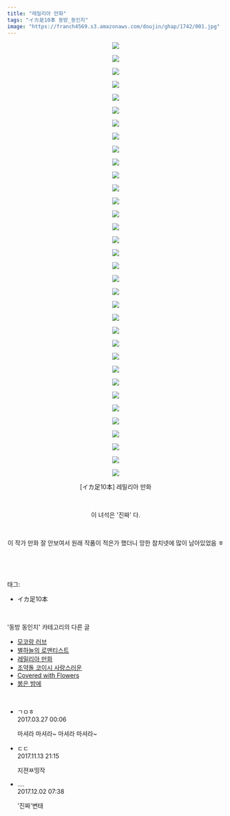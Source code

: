 ```yaml
---
title: "레밀리아 만화"
tags: "イカ足10本 동방_동인지"
image: "https://franch4569.s3.amazonaws.com/doujin/ghap/1742/001.jpg"
---
```

<div class="article">
<p style="text-align: center; clear: none; float: none;"><img src="{{ site.imgserver2 }}/ghap/1742/001.jpg"/></p>
<p style="text-align: center; clear: none; float: none;"><img src="{{ site.imgserver2 }}/ghap/1742/002.jpg"/></p>
<p style="text-align: center; clear: none; float: none;"><img src="{{ site.imgserver2 }}/ghap/1742/003.jpg"/></p>
<p style="text-align: center; clear: none; float: none;"><img src="{{ site.imgserver2 }}/ghap/1742/004.jpg"/></p>
<p style="text-align: center; clear: none; float: none;"><img src="{{ site.imgserver2 }}/ghap/1742/005.jpg"/></p>
<p style="text-align: center; clear: none; float: none;"><img src="{{ site.imgserver2 }}/ghap/1742/006.jpg"/></p>
<p style="text-align: center; clear: none; float: none;"><img src="{{ site.imgserver2 }}/ghap/1742/007.jpg"/></p>
<p style="text-align: center; clear: none; float: none;"><img src="{{ site.imgserver2 }}/ghap/1742/008.jpg"/></p>
<p style="text-align: center; clear: none; float: none;"><img src="{{ site.imgserver2 }}/ghap/1742/009.jpg"/></p>
<p style="text-align: center; clear: none; float: none;"><img src="{{ site.imgserver2 }}/ghap/1742/010.jpg"/></p>
<p style="text-align: center; clear: none; float: none;"><img src="{{ site.imgserver2 }}/ghap/1742/011.jpg"/></p>
<p style="text-align: center; clear: none; float: none;"><img src="{{ site.imgserver2 }}/ghap/1742/012.jpg"/></p>
<p style="text-align: center; clear: none; float: none;"><img src="{{ site.imgserver2 }}/ghap/1742/013.jpg"/></p>
<p style="text-align: center; clear: none; float: none;"><img src="{{ site.imgserver2 }}/ghap/1742/014.jpg"/></p>
<p style="text-align: center; clear: none; float: none;"><img src="{{ site.imgserver2 }}/ghap/1742/015.jpg"/></p>
<p style="text-align: center; clear: none; float: none;"><img src="{{ site.imgserver2 }}/ghap/1742/016.jpg"/></p>
<p style="text-align: center; clear: none; float: none;"><img src="{{ site.imgserver2 }}/ghap/1742/017.jpg"/></p>
<p style="text-align: center; clear: none; float: none;"><img src="{{ site.imgserver2 }}/ghap/1742/018.jpg"/></p>
<p style="text-align: center; clear: none; float: none;"><img src="{{ site.imgserver2 }}/ghap/1742/019.jpg"/></p>
<p style="text-align: center; clear: none; float: none;"><img src="{{ site.imgserver2 }}/ghap/1742/020.jpg"/></p>
<p style="text-align: center; clear: none; float: none;"><img src="{{ site.imgserver2 }}/ghap/1742/021.jpg"/></p>
<p style="text-align: center; clear: none; float: none;"><img src="{{ site.imgserver2 }}/ghap/1742/022.jpg"/></p>
<p style="text-align: center; clear: none; float: none;"><img src="{{ site.imgserver2 }}/ghap/1742/023.jpg"/></p>
<p style="text-align: center; clear: none; float: none;"><img src="{{ site.imgserver2 }}/ghap/1742/024.jpg"/></p>
<p style="text-align: center; clear: none; float: none;"><img src="{{ site.imgserver2 }}/ghap/1742/025.jpg"/></p>
<p style="text-align: center; clear: none; float: none;"><img src="{{ site.imgserver2 }}/ghap/1742/026.jpg"/></p>
<p style="text-align: center; clear: none; float: none;"><img src="{{ site.imgserver2 }}/ghap/1742/027.jpg"/></p>
<p style="text-align: center; clear: none; float: none;"><img src="{{ site.imgserver2 }}/ghap/1742/028.jpg"/></p>
<p style="text-align: center; clear: none; float: none;"><img src="{{ site.imgserver2 }}/ghap/1742/029.jpg"/></p>
<p style="text-align: center; clear: none; float: none;"><img src="{{ site.imgserver2 }}/ghap/1742/030.jpg"/></p>
<p style="text-align: center; clear: none; float: none;"><img src="{{ site.imgserver2 }}/ghap/1742/031.jpg"/></p>
<p style="text-align: center; clear: none; float: none;"><img src="{{ site.imgserver2 }}/ghap/1742/032.jpg"/></p>
<p style="text-align: center; clear: none; float: none;"><img src="{{ site.imgserver2 }}/ghap/1742/033.jpg"/></p>
<p style="text-align: center; clear: none; float: none;"><img src="{{ site.imgserver2 }}/ghap/1742/034.jpg"/></p>
<p style="text-align: center; clear: none; float: none;">[イカ足10本] 레밀리아 만화</p>
<p style="text-align: center; clear: none; float: none;"><br/></p>
<p style="text-align: center; clear: none; float: none;">이 녀석은 '진짜' 다.</p>
<p style="text-align: center; clear: none; float: none;"><br/></p>
<p style="text-align: center; clear: none; float: none;">이 작가 만화 잘 안보여서 원래 작품이 적은가 했더니 망한 참치넷에 많이 남아있었음 ㅎ</p>
<p><br/></p>
</div><br/>
<div class="tagTrail">
<p>태그: </p>
<ul>
<li>イカ足10本</li>
</ul>
</div><br/>
<div class="another">
<p>'동방 동인지' 카테고리의 다른 글</p>
<ul>
<li><a href="/ghap_1746">모코랑 러브</a></li>
<li><a href="/ghap_1744">별하늘의 로맨티스트</a></li>
<li><a href="/ghap_1742">레밀리아 만화</a></li>
<li><a href="/ghap_1741">조약돌 코이시 사랑스러운</a></li>
<li><a href="/ghap_1739">Covered with Flowers</a></li>
<li><a href="/ghap_1738">붉은 밤에</a></li>
</ul>
</div><br/>
<div class="cb_module cb_fluid">
<div class="cb_wrt cb_profile">
<div class="comment">
<ul>
<li class="cb_thumb_off" id="comment14949905">
<div class="cb_comment_area">
<div class="cb_info_area">
<div class="cb_section">
<span class="cb_nick_name">ㄱㅁㅎ</span>
</div>
<div class="cb_section">
<span class="cb_date">2017.03.27 00:06 </span>
</div>
</div>
<div class="cb_dsc_comment">
<p class="cb_dsc">
											마셔라 마셔라~ 마셔라 마셔라~
										</p>
</div>
</div></li>
<li class="cb_thumb_off" id="comment15128681">
<div class="cb_comment_area">
<div class="cb_info_area">
<div class="cb_section">
<span class="cb_nick_name">ㄷㄷ</span>
</div>
<div class="cb_section">
<span class="cb_date">2017.11.13 21:15 </span>
</div>
</div>
<div class="cb_dsc_comment">
<p class="cb_dsc">
											지젼ㅉ띵작
										</p>
</div>
</div></li>
<li class="cb_thumb_off" id="comment15142746">
<div class="cb_comment_area">
<div class="cb_info_area">
<div class="cb_section">
<span class="cb_nick_name">....</span>
</div>
<div class="cb_section">
<span class="cb_date">2017.12.02 07:38 </span>
</div>
</div>
<div class="cb_dsc_comment">
<p class="cb_dsc">
											'진짜'변태
										</p>
</div>
</div></li>
</ul>
</div>
</div><!-- commentList close -->
</div><br/>
